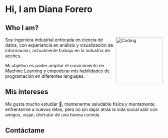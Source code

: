 # Hi, I am Diana Forero

## Who I am?

<img align="right" alt="Coding" width="150" src="https://img.freepik.com/vector-premium/educacion-linea_198838-299.jpg">

Soy ingeniera industrial enfocada en ciencia de datos, con experiencia en análisis y visualización de información, actualmente trabajo en la industria de aceites.

Mi objetivo es poder ampliar el conocimiento en Machine Learning y empoderar mis habilidades de programación en diferentes lenguajes.

## Mis intereses

Me gusta mucho estudiar 📖, mantenerme saludable física y mentamente, enfrentarme a nuevos retos, pero no sin dejar atrás la vida social salir con amigos, viajar, disfrutar de una buena comida.

## Contáctame
